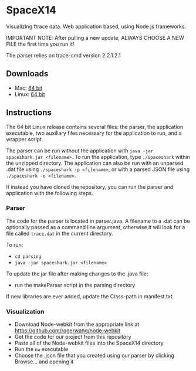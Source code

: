 SpaceX14
========

Visualizing ftrace data. Web application based, using Node.js frameworks.

IMPORTANT NOTE: After pulling a new update, ALWAYS CHOOSE A NEW FILE the first time you run it!

The parser relies on trace-cmd version 2.2.1.2.1

## Downloads
* Mac: [64 bit](https://github.com/golden3point14/SpaceX14/releases/download/v1Mac/SpaceShark_Mac.zip)
* Linux: [64 bit](https://github.com/golden3point14/SpaceX14/releases/download/v1Linux/spaceshark.tar.gz)

## Instructions

The 64 bit Linux release contains several files: the parser, the application executable,
two auxillary files necessary for the application to run, and a wrapper script.

The parser can be run without the application with `java -jar spaceshark.jar <filename>`.
To run the application, type `./spaceshark` within the unzipped directory. The application
can also be run with an unparsed .dat file using `./spaceshark -p <filename>`, or with
a parsed JSON file using `./spaceshark -o <filename>`. 

If instead you have cloned the repository, you can run the parser and application with the
following steps.

### Parser
The code for the parser is located in parser.java. A filename to a .dat can be optionally
passed as a command line argument, otherwise it will look for a file called `trace.dat` in
the current directory.

To run:
- `cd parsing`
- `java -jar spaceshark.jar <filename>`

To update the jar file after making changes to the .java file:
- run the makeParser script in the parsing directory

If new libraries are ever added, update the Class-path in manifest.txt.

### Visualization

- Download Node-webkit from the appropriate link at https://github.com/rogerwang/node-webkit
- Get the code for our project from this repository
- Paste all of the Node-webkit files into the SpaceX14 directory
- Run the `nw` executable
- Choose the .json file that you created using our parser by clicking Browse... and opening it
